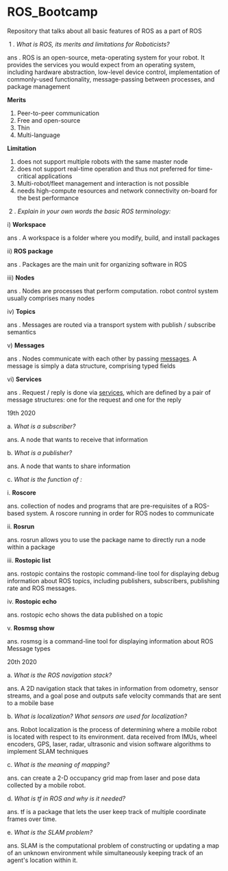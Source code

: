 # ROS_Bootcamp
Repository that talks about all basic features of ROS as a part of ROS


​   1 . *What is ROS, its merits and limitations for Roboticists?* 

ans .  ROS is an open-source, meta-operating system for your robot. It provides the services you would expect from an operating system, including hardware abstraction, low-level device control, implementation of commonly-used functionality, message-passing between processes, and package management

**Merits** 
1. Peer-to-peer communication
2. Free and open-source
3. Thin
4. Multi-language 

**Limitation**
1. does not support multiple robots with the same master node
2. does not support real-time operation and thus not preferred for time-critical applications
3. Multi-robot/fleet management and interaction is not possible
4.  needs high-compute resources and network connectivity on-board for the best performance


​    2 . *Explain in your own words the basic ROS terminology:*

 i)   **Workspace**
 
ans . A workspace is a folder where you modify, build, and install packages

ii) **ROS package**

ans . Packages are the main unit for organizing software in ROS

iii)  **Nodes**

ans . Nodes are processes that perform computation. robot control system usually comprises many nodes

iv) **Topics**

ans . Messages are routed via a transport system with publish / subscribe semantics

v) **Messages**

ans .  Nodes communicate with each other by passing [messages](http://wiki.ros.org/Messages). A message is simply a data structure, comprising typed fields

vi) **Services**

ans . Request / reply is done via [services](http://wiki.ros.org/Services), which are defined by a pair of message structures: one for the request and one for the reply






19th 2020

   a. *What is a subscriber?*

ans. A node that wants to receive that information



   b. *What is a publisher?*

ans. A node that wants to share information



   c. *What is the function of :*

   i. **Roscore**

ans. collection of nodes and programs that are pre-requisites of a ROS-based system. A roscore running in order for ROS nodes to communicate

   ii. **Rosrun**

ans. rosrun allows you to use the package name to directly run a node within a package 

  iii. **Rostopic list**

ans. rostopic contains the rostopic command-line tool for displaying debug information about ROS topics, including publishers, subscribers, publishing rate and ROS messages.

  iv. **Rostopic echo**

ans. rostopic echo shows the data published on a topic

   v. **Rosmsg show**

ans. rosmsg is a command-line tool for displaying information about ROS Message types



20th 2020

   a. *What is the ROS navigation stack?*

ans. A 2D navigation stack that takes in information from odometry, sensor streams, and a goal pose and outputs safe velocity commands that are sent to a mobile base



b. *What is localization? What sensors are used for localization?*

ans. Robot localization is the process of determining where a mobile robot is located with respect to its environment.  data received from IMUs, wheel encoders, GPS, laser, radar, ultrasonic and vision software algorithms to implement SLAM techniques



 c. *What is the meaning of mapping?*

 ans. can create a 2-D occupancy grid map from laser and pose data collected by a mobile robot. 



   d. *What is tf in ROS and why is it needed?*

ans. tf is a package that lets the user keep track of multiple coordinate frames over time. 



   e. *What is the SLAM problem?*

ans. SLAM is the computational problem of constructing or updating a map of an unknown environment while simultaneously keeping track of an agent's location within it.











